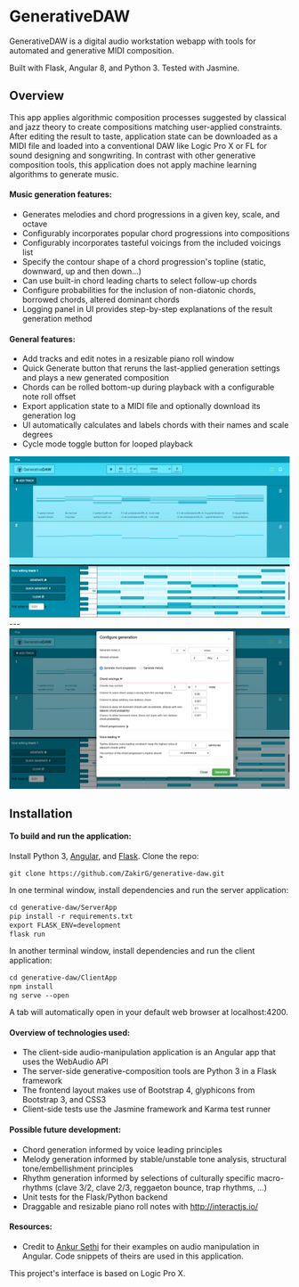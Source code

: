 # GenerativeDAW

GenerativeDAW is a digital audio workstation webapp with tools for automated and generative MIDI composition. 

Built with Flask, Angular 8, and Python 3. Tested with Jasmine.

## Overview

This app applies algorithmic composition processes suggested by classical and jazz theory to create compositions matching user-applied constraints. After editing the result to taste, application state can be downloaded as a MIDI file and loaded into a conventional DAW like Logic Pro X or FL for sound designing and songwriting. In contrast with other generative composition tools, this application does not apply machine learning algorithms to generate music.


#### Music generation features:
- Generates melodies and chord progressions in a given key, scale, and octave
- Configurably incorporates popular chord progressions into compositions
- Configurably incorporates tasteful voicings from the included voicings list
- Specify the contour shape of a chord progression's topline (static, downward, up and then down...)
- Can use built-in chord leading charts to select follow-up chords
- Configure probabilities for the inclusion of non-diatonic chords, borrowed chords, altered dominant chords
- Logging panel in UI provides step-by-step explanations of the result generation method

#### General features:
- Add tracks and edit notes in a resizable piano roll window
- Quick Generate button that reruns the last-applied generation settings and plays a new generated composition
- Chords can be rolled bottom-up during playback with a configurable note roll offset
- Export application state to a MIDI file and optionally download its generation log
- UI automatically calculates and labels chords with their names and scale degrees
- Cycle mode toggle button for looped playback


<img src="./screenshots/desktopScreenshot.png" alt="App Screenshot on Desktop" width="850"/> 
---
<img src="./screenshots/desktopScreenshot2.png" alt="App Screenshot on Desktop" width="850"/>

## Installation

#### To build and run the application:
Install Python 3, <a href='https://angular.io/guide/quickstart'>Angular</a>, and <a href="http://flask.pocoo.org/docs/1.0/installation/" target="_blank">Flask</a>. Clone the repo:
```
git clone https://github.com/ZakirG/generative-daw.git
```

In one terminal window, install dependencies and run the server application:
```
cd generative-daw/ServerApp
pip install -r requirements.txt
export FLASK_ENV=development
flask run
```

In another terminal window, install dependencies and run the client application:
```
cd generative-daw/ClientApp
npm install
ng serve --open
```
A tab will automatically open in your default web browser at localhost:4200. 

#### Overview of technologies used:
- The client-side audio-manipulation application is an Angular app that uses the WebAudio API
- The server-side generative-composition tools are Python 3 in a Flask framework
- The frontend layout makes use of Bootstrap 4, glyphicons from Bootstrap 3, and CSS3
- Client-side tests use the Jasmine framework and Karma test runner

#### Possible future development:
- Chord generation informed by voice leading principles
- Melody generation informed by stable/unstable tone analysis, structural tone/embellishment principles
- Rhythm generation informed by selections of culturally specific macro-rhythms (clave 3/2, clave 2/3, reggaeton bounce, trap rhythms, ...)
- Unit tests for the Flask/Python backend
- Draggable and resizable piano roll notes with http://interactjs.io/


#### Resources:
- Credit to <a href='https://ankursethi.in/2016/01/13/build-a-sampler-with-angular-2-webaudio-and-webmidi-lesson-1-introduction-to-the-webaudio-api/'>Ankur Sethi</a>
for their examples on audio manipulation in Angular. Code snippets of theirs are used in this application.

This project's interface is based on Logic Pro X.